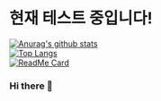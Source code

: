 # 현재 테스트 중입니다!
[![Anurag's github stats](https://github-readme-stats.vercel.app/api?username=Ani-Gil)](https://github.com/anuraghazra/github-readme-stats)   
[![Top Langs](https://github-readme-stats.vercel.app/api/top-langs/?username=Ani-Gil&layout=compact)](https://github.com/anuraghazra/github-readme-stats)   
[![ReadMe Card](https://github-readme-stats.vercel.app/api/pin/?username=Ani-Gil&repo=github-readme-stats)](https://github.com/anuraghazra/github-readme-stats)

### Hi there 👋
